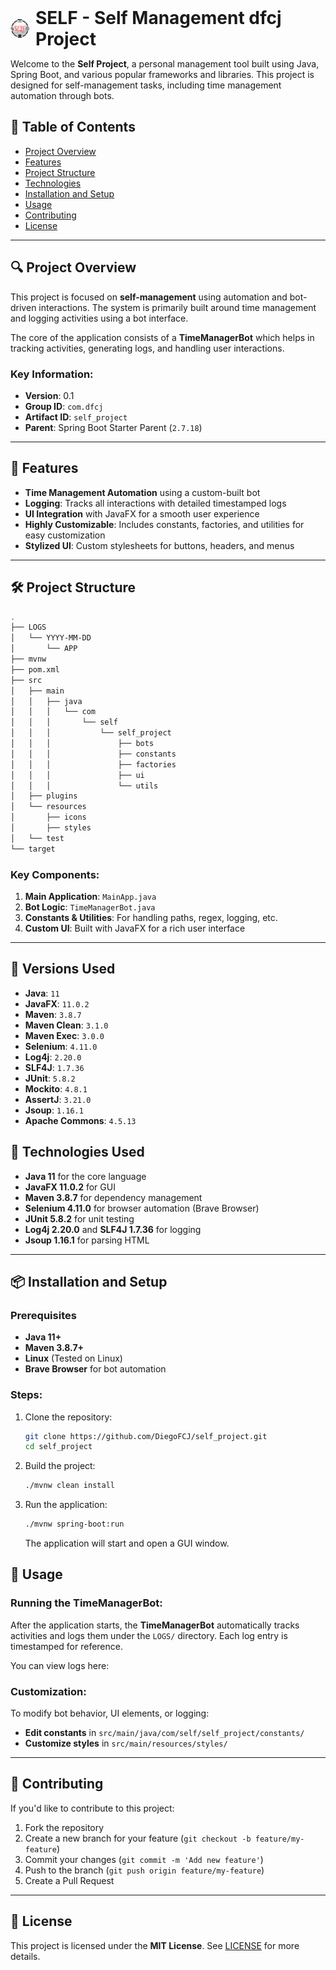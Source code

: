<div align="left" style="display: flex; align-items: center;">
    <img src="app-icon.png" alt="Self Project Icon" width="30" height="30" style="margin-right: 10px;">
    <h1 style="margin: 0; display: inline; vertical-align: middle;"> SELF - Self Management dfcj Project</h1>
</div>


Welcome to the **Self Project**, a personal management tool built using Java, Spring Boot, and various popular frameworks and libraries. This project is designed for self-management tasks, including time management automation through bots. 

## 🧭 Table of Contents

- [Project Overview](#project-overview)
- [Features](#features)
- [Project Structure](#project-structure)
- [Technologies](#technologies)
- [Installation and Setup](#installation-and-setup)
- [Usage](#usage)
- [Contributing](#contributing)
- [License](#license)

---

## 🔍 Project Overview

This project is focused on **self-management** using automation and bot-driven interactions. The system is primarily built around time management and logging activities using a bot interface.

The core of the application consists of a **TimeManagerBot** which helps in tracking activities, generating logs, and handling user interactions.

### Key Information:
- **Version**: 0.1
- **Group ID**: `com.dfcj`
- **Artifact ID**: `self_project`
- **Parent**: Spring Boot Starter Parent (`2.7.18`)

---

## 🚀 Features

- **Time Management Automation** using a custom-built bot
- **Logging**: Tracks all interactions with detailed timestamped logs
- **UI Integration** with JavaFX for a smooth user experience
- **Highly Customizable**: Includes constants, factories, and utilities for easy customization
- **Stylized UI**: Custom stylesheets for buttons, headers, and menus

---

## 🛠️ Project Structure

```bash
.
├── LOGS
│   └── YYYY-MM-DD
│       └── APP
├── mvnw
├── pom.xml
├── src
│   ├── main
│   │   ├── java
│   │   │   └── com
│   │   │       └── self
│   │   │           └── self_project
│   │   │               ├── bots
│   │   │               ├── constants
│   │   │               ├── factories
│   │   │               ├── ui
│   │   │               └── utils
│   ├── plugins
│   └── resources
│       ├── icons
│       ├── styles
│   └── test
└── target
```

### Key Components:

1. **Main Application**: `MainApp.java`
2. **Bot Logic**: `TimeManagerBot.java`
3. **Constants & Utilities**: For handling paths, regex, logging, etc.
4. **Custom UI**: Built with JavaFX for a rich user interface

---

## 🔧 Versions Used

- **Java**: `11`
- **JavaFX**: `11.0.2`
- **Maven**: `3.8.7`
- **Maven Clean**: `3.1.0`
- **Maven Exec**: `3.0.0`
- **Selenium**: `4.11.0`
- **Log4j**: `2.20.0`
- **SLF4J**: `1.7.36`
- **JUnit**: `5.8.2`
- **Mockito**: `4.8.1`
- **AssertJ**: `3.21.0`
- **Jsoup**: `1.16.1`
- **Apache Commons**: `4.5.13`

## 🚀 Technologies Used

- **Java 11** for the core language
- **JavaFX 11.0.2** for GUI
- **Maven 3.8.7** for dependency management
- **Selenium 4.11.0** for browser automation (Brave Browser)
- **JUnit 5.8.2** for unit testing
- **Log4j 2.20.0** and **SLF4J 1.7.36** for logging
- **Jsoup 1.16.1** for parsing HTML


---

## 📦 Installation and Setup

### Prerequisites

- **Java 11+**
- **Maven 3.8.7+**
- **Linux** (Tested on Linux)
- **Brave Browser** for bot automation

### Steps:

1. Clone the repository:
   ```bash
   git clone https://github.com/DiegoFCJ/self_project.git
   cd self_project
   ```

2. Build the project:
   ```bash
   ./mvnw clean install
   ```

3. Run the application:
   ```bash
   ./mvnw spring-boot:run
   ```

   The application will start and open a GUI window.

## 📖 Usage

### Running the TimeManagerBot:

After the application starts, the **TimeManagerBot** automatically tracks activities and logs them under the `LOGS/` directory. Each log entry is timestamped for reference.

You can view logs here:

### Customization:

To modify bot behavior, UI elements, or logging:
- **Edit constants** in `src/main/java/com/self/self_project/constants/`
- **Customize styles** in `src/main/resources/styles/`

---

## 🤝 Contributing

If you'd like to contribute to this project:

1. Fork the repository
2. Create a new branch for your feature (`git checkout -b feature/my-feature`)
3. Commit your changes (`git commit -m 'Add new feature'`)
4. Push to the branch (`git push origin feature/my-feature`)
5. Create a Pull Request

---

## 📄 License

This project is licensed under the **MIT License**. See [LICENSE](LICENSE) for more details.
